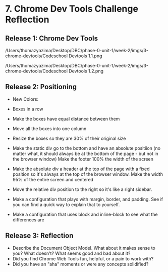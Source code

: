# 7. Chrome Dev Tools Challenge Reflection

## Release 1: Chrome Dev Tools

<!-- Put your image of your codeschool points inline here -->
/Users/thomazyazima/Desktop/DBC/phase-0-unit-1/week-2/imgs/3-chrome-devtools/Codeschool Devtools 1.1.png

/Users/thomazyazima/Desktop/DBC/phase-0-unit-1/week-2/imgs/3-chrome-devtools/Codeschool Devtools 1.2.png


## Release 2: Positioning

- New Colors:

<!-- Add the screenshot here -->

- Boxes in a row

<!-- Add the screenshot here -->

- Make the boxes have equal distance between them

<!-- Add the screenshot here -->

- Move all the boxes into one column

<!-- Add the screenshot here -->

- Resize the boxes so they are 30% of their original size

<!-- Add the screenshot here -->

- Make the static div go to the bottom and have an absolute positiion (no matter what, it should always be at the bottom of the page - but not in the browser window) Make the footer 100% the width of the screen

<!-- Add the screenshot here -->

- Make the absolute div a header at the top of the page with a fixed position so it's always at the top of the browser window. Make the width 95% of the entire screen and centered

<!-- Add the screenshot here -->

- Move the relative div position to the right so it's like a right sidebar.

<!-- Add the screenshot here -->

- Make a configuration that plays with margin, border, and padding. See if you can find a quick way to explain that to yourself.

<!-- Add the screenshot here -->

- Make a configuration that uses block and inline-block to see what the differences are

<!-- Add the screenshot here -->

## Release 3: Reflection
<!-- Remember, reflections should only take about 10-15 minutes to write -->
* Describe the Document Object Model. What about it makes sense to you? What doesn't? What seems good and bad about it?
* Did you find Chrome Web Tools fun, helpful, or a pain to work with?
* Did you have an "aha" moments or were any concepts solidified?


